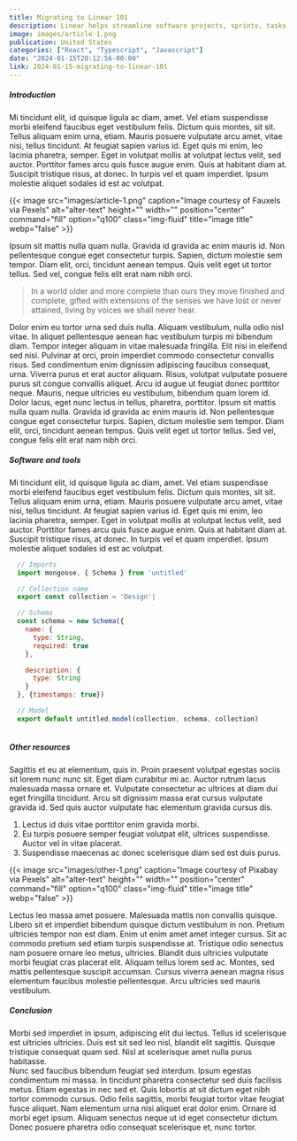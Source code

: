```yaml
---
title: Migrating to Linear 101
description: Linear helps streamline software projects, sprints, tasks, and bug tracking. Here’s how to get started.
image: images/article-1.png
publication: United States
categories: ["React", "Typescript", "Javascript"]
date: "2024-01-15T20:12:56-00:00"
link: 2024-01-15-migrating-to-linear-101
---
```


##### Introduction
Mi tincidunt elit, id quisque ligula ac diam, amet. Vel etiam suspendisse morbi eleifend faucibus eget vestibulum felis. Dictum quis montes, sit sit. Tellus aliquam enim urna, etiam. Mauris posuere vulputate arcu amet, vitae nisi, tellus tincidunt. At feugiat sapien varius id.
Eget quis mi enim, leo lacinia pharetra, semper. Eget in volutpat mollis at volutpat lectus velit, sed auctor. Porttitor fames arcu quis fusce augue enim. Quis at habitant diam at. Suscipit tristique risus, at donec. In turpis vel et quam imperdiet. Ipsum molestie aliquet sodales id est ac volutpat. 

{{< image src="images/article-1.png" caption="Image courtesy of Fauxels via Pexels" alt="alter-text" height="" width="" position="center" command="fill" option="q100" class="img-fluid" title="image title" webp="false" >}}

Ipsum sit mattis nulla quam nulla. Gravida id gravida ac enim mauris id. Non pellentesque congue eget consectetur turpis. Sapien, dictum molestie sem tempor. Diam elit, orci, tincidunt aenean tempus. Quis velit eget ut tortor tellus. Sed vel, congue felis elit erat nam nibh orci.

> In a world older and more complete than ours they move finished and complete, gifted with extensions of the senses we have lost or never attained, living by voices we shall never hear.

Dolor enim eu tortor urna sed duis nulla. Aliquam vestibulum, nulla odio nisl vitae. In aliquet pellentesque aenean hac vestibulum turpis mi bibendum diam. Tempor integer aliquam in vitae malesuada fringilla.
Elit nisi in eleifend sed nisi. Pulvinar at orci, proin imperdiet commodo consectetur convallis risus. Sed condimentum enim dignissim adipiscing faucibus consequat, urna. Viverra purus et erat auctor aliquam. Risus, volutpat vulputate posuere purus sit congue convallis aliquet. Arcu id augue ut feugiat donec porttitor neque. Mauris, neque ultricies eu vestibulum, bibendum quam lorem id. Dolor lacus, eget nunc lectus in tellus, pharetra, porttitor.
Ipsum sit mattis nulla quam nulla. Gravida id gravida ac enim mauris id. Non pellentesque congue eget consectetur turpis. Sapien, dictum molestie sem tempor. Diam elit, orci, tincidunt aenean tempus. Quis velit eget ut tortor tellus. Sed vel, congue felis elit erat nam nibh orci.

##### Software and tools
Mi tincidunt elit, id quisque ligula ac diam, amet. Vel etiam suspendisse morbi eleifend faucibus eget vestibulum felis. Dictum quis montes, sit sit. Tellus aliquam enim urna, etiam. Mauris posuere vulputate arcu amet, vitae nisi, tellus tincidunt. At feugiat sapien varius id.
Eget quis mi enim, leo lacinia pharetra, semper. Eget in volutpat mollis at volutpat lectus velit, sed auctor. Porttitor fames arcu quis fusce augue enim. Quis at habitant diam at. Suscipit tristique risus, at donec. In turpis vel et quam imperdiet. Ipsum molestie aliquet sodales id est ac volutpat. 

```javascript
  // Imports
  import mongoose, { Schema } from 'untitled'

  // Collection name
  export const collection = 'Design'|

  // Schema
  const schema = new Schema({
    name: {
      type: String,
      required: true
    },

    description: {
      type: String
    }
  }, {timestamps: true})

  // Model
  export default untitled.model(collection, schema, collection)
  
```

##### Other resources
Sagittis et eu at elementum, quis in. Proin praesent volutpat egestas sociis sit lorem nunc nunc sit. Eget diam curabitur mi ac. Auctor rutrum lacus malesuada massa ornare et. Vulputate consectetur ac ultrices at diam dui eget fringilla tincidunt. Arcu sit dignissim massa erat cursus vulputate gravida id. Sed quis auctor vulputate hac elementum gravida cursus dis.

1. Lectus id duis vitae porttitor enim gravida morbi.
2. Eu turpis posuere semper feugiat volutpat elit, ultrices suspendisse. Auctor vel in vitae placerat.
3. Suspendisse maecenas ac donec scelerisque diam sed est duis purus.

{{< image src="images/other-1.png" caption="Image courtesy of Pixabay via Pexels" alt="alter-text" height="" width="" position="center" command="fill" option="q100" class="img-fluid" title="image title" webp="false" >}}

Lectus leo massa amet posuere. Malesuada mattis non convallis quisque. Libero sit et imperdiet bibendum quisque dictum vestibulum in non. Pretium ultricies tempor non est diam. Enim ut enim amet amet integer cursus. Sit ac commodo pretium sed etiam turpis suspendisse at.
Tristique odio senectus nam posuere ornare leo metus, ultricies. Blandit duis ultricies vulputate morbi feugiat cras placerat elit. Aliquam tellus lorem sed ac. Montes, sed mattis pellentesque suscipit accumsan. Cursus viverra aenean magna risus elementum faucibus molestie pellentesque. Arcu ultricies sed mauris vestibulum.


##### Conclusion
Morbi sed imperdiet in ipsum, adipiscing elit dui lectus. Tellus id scelerisque est ultricies ultricies. Duis est sit sed leo nisl, blandit elit sagittis. Quisque tristique consequat quam sed. Nisl at scelerisque amet nulla purus habitasse.                    
Nunc sed faucibus bibendum feugiat sed interdum. Ipsum egestas condimentum mi massa. In tincidunt pharetra consectetur sed duis facilisis metus. Etiam egestas in nec sed et. Quis lobortis at sit dictum eget nibh tortor commodo cursus.
Odio felis sagittis, morbi feugiat tortor vitae feugiat fusce aliquet. Nam elementum urna nisi aliquet erat dolor enim. Ornare id morbi eget ipsum. Aliquam senectus neque ut id eget consectetur dictum. Donec posuere pharetra odio consequat scelerisque et, nunc tortor.
